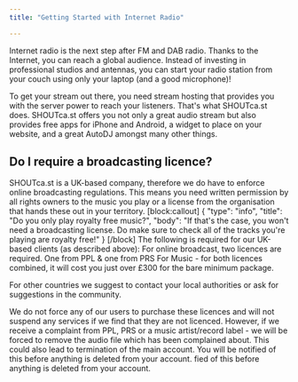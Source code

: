 ```yaml
---
title: "Getting Started with Internet Radio"

---
```

Internet radio is the next step after FM and DAB radio. Thanks to the Internet, you can reach a global audience. Instead of investing in professional studios and antennas, you can start your radio station from your couch using only your laptop (and a good microphone)!

To get your stream out there, you need stream hosting that provides you with the server power to reach your listeners. That's what SHOUTca.st does.
SHOUTca.st offers you not only a great audio stream but also provides free apps for iPhone and Android, a widget to place on your website, and a great AutoDJ amongst many other things.

## Do I require a broadcasting licence?

SHOUTca.st is a UK-based company, therefore we do have to enforce online broadcasting regulations. This means you need written permission by all rights owners to the music you play or a license from the organisation that hands these out in your territory.
[block:callout]
{
  "type": "info",
  "title": "Do you only play royalty free music?",
  "body": "If that's the case, you won't need a broadcasting license. Do make sure to check all of the tracks you're playing are royalty free!"
}
[/block]
The following is required for our UK-based clients (as described above):
For online broadcast, two licences are required. One from PPL & one from PRS For Music - for both licences combined, it will cost you just over £300 for the bare minimum package.

For other countries we suggest to contact your local authorities or ask for suggestions in the community.

We do not force any of our users to purchase these licences and will not suspend any services if we find that they are not licenced. However, if we receive a complaint from PPL, PRS or a music artist/record label - we will be forced to remove the audio file which has been complained about. This could also lead to termination of the main account. You will be notified of this before anything is deleted from your account.
fied of this before anything is deleted from your account.